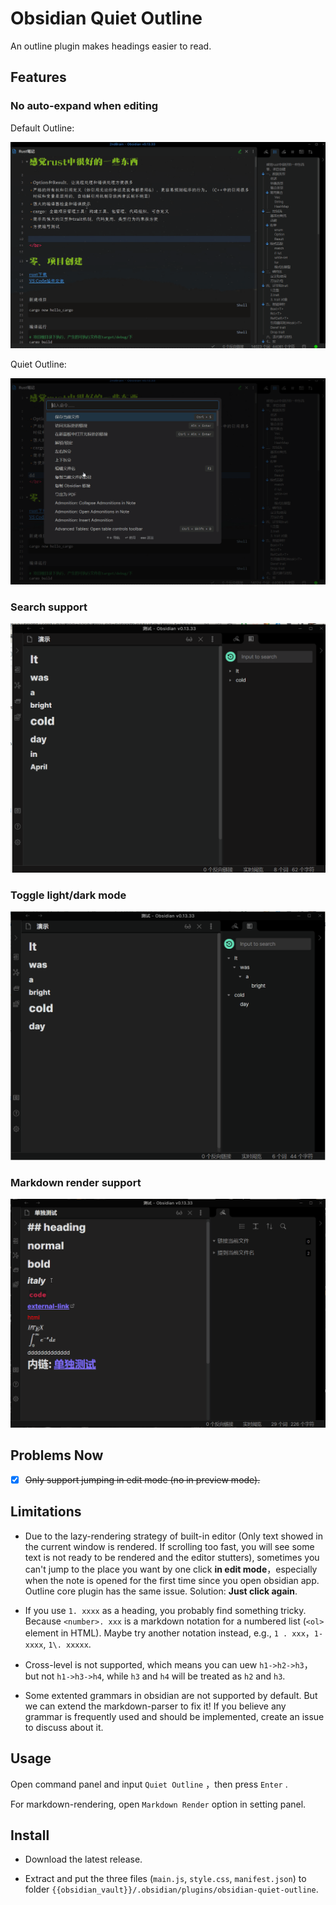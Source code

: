 # Obsidian Quiet Outline

An outline plugin makes headings easier to read.

## Features

### No auto-expand when editing

Default Outline: 

![系统自带大纲](public/系统自带大纲.gif)

Quiet Outline: 

![安静大纲](public/安静大纲.gif)



### Search support

![支持搜索](public/支持搜索.gif)



### Toggle light/dark mode

![切换模式](public/切换模式.gif)



### Markdown render support

![渲染markdown](public/渲染markdown.gif)







## Problems Now

+ [x] ~~Only support jumping in edit mode (no in preview mode).~~



## Limitations

+ Due to the lazy-rendering strategy of built-in editor (Only text showed in the current window is rendered. If scrolling too fast, you will see some text is not ready to be rendered and  the editor stutters), sometimes you can't jump to the place you want by one click **in edit mode**，especially when the note is opened for the first time since you open obsidian app.    Outline core plugin has the same issue.  Solution: **Just click again**.

+ If you use `1. xxxx` as a heading, you probably find something tricky. Because `<number>. xxx` is a markdown notation for a numbered list (`<ol>` element in HTML). Maybe try another notation instead, e.g., `1 . xxx`，`1- xxxx`, `1\. xxxxx`.

+ Cross-level is not supported, which means you can uew `h1->h2->h3`，but not `h1->h3->h4`, while `h3` and `h4` will be treated as `h2` and `h3`. 

+ Some extented grammars in obsidian are not supported by default. But we can extend the markdown-parser to fix it! If you believe any grammar is frequently used and should be implemented, create an issue to discuss about it.


## Usage

Open command panel and input `Quiet Outline` ，then press `Enter` . 

For markdown-rendering, open `Markdown Render` option in setting panel.



## Install

+ Download the latest release. 

+ Extract and put the three files (`main.js`, `style.css`, `manifest.json`) to folder `{{obsidian_vault}}/.obsidian/plugins/obsidian-quiet-outline`.

